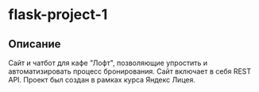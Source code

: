 # flask-project-1
## Описание
Сайт и чатбот для кафе "Лофт", позволяющие упростить и автоматизировать процесс бронирования. Сайт включает в себя REST API. Проект был создан в рамках курса Яндекс Лицея.
